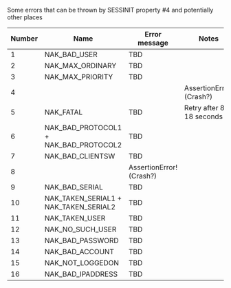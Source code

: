 Some errors that can be thrown by SESSINIT property #4 and potentially other places

| Number | Name | Error message | Notes |
| --- | --- | --- | --- |
| 1 | NAK_BAD_USER | TBD | |
| 2 | NAK_MAX_ORDINARY | TBD | |
| 3 | NAK_MAX_PRIORITY | TBD | |
| 4 | | | AssertionError! (Crash?) |
| 5 | NAK_FATAL | TBD | Retry after 8-18 seconds |
| 6 | NAK_BAD_PROTOCOL1 + NAK_BAD_PROTOCOL2 | TBD | |
| 7 | NAK_BAD_CLIENTSW | TBD | |
| 8 | | AssertionError! (Crash?) |
| 9 | NAK_BAD_SERIAL | TBD | |
| 10 | NAK_TAKEN_SERIAL1 + NAK_TAKEN_SERIAL2 | TBD | |
| 11 | NAK_TAKEN_USER | TBD | |
| 12 | NAK_NO_SUCH_USER | TBD | |
| 13 | NAK_BAD_PASSWORD | TBD | |
| 14 | NAK_BAD_ACCOUNT | TBD | |
| 15 | NAK_NOT_LOGGEDON | TBD | |
| 16 | NAK_BAD_IPADDRESS | TBD | |